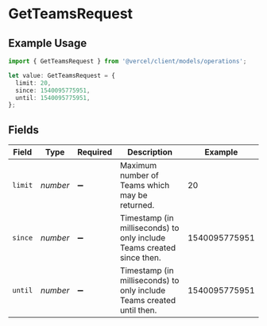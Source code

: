 # GetTeamsRequest

## Example Usage

```typescript
import { GetTeamsRequest } from '@vercel/client/models/operations';

let value: GetTeamsRequest = {
  limit: 20,
  since: 1540095775951,
  until: 1540095775951,
};
```

## Fields

| Field   | Type     | Required           | Description                                                           | Example       |
| ------- | -------- | ------------------ | --------------------------------------------------------------------- | ------------- |
| `limit` | _number_ | :heavy_minus_sign: | Maximum number of Teams which may be returned.                        | 20            |
| `since` | _number_ | :heavy_minus_sign: | Timestamp (in milliseconds) to only include Teams created since then. | 1540095775951 |
| `until` | _number_ | :heavy_minus_sign: | Timestamp (in milliseconds) to only include Teams created until then. | 1540095775951 |
